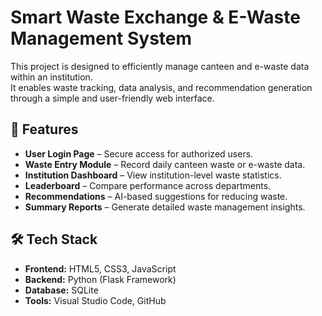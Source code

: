 # Smart Waste Exchange & E-Waste Management System

This project is designed to efficiently manage canteen and e-waste data within an institution.  
It enables waste tracking, data analysis, and recommendation generation through a simple and user-friendly web interface.

## 🚀 Features
- **User Login Page** – Secure access for authorized users.  
- **Waste Entry Module** – Record daily canteen waste or e-waste data.  
- **Institution Dashboard** – View institution-level waste statistics.  
- **Leaderboard** – Compare performance across departments.  
- **Recommendations** – AI-based suggestions for reducing waste.  
- **Summary Reports** – Generate detailed waste management insights.


## 🛠️ Tech Stack
- **Frontend:** HTML5, CSS3, JavaScript  
- **Backend:** Python (Flask Framework)  
- **Database:** SQLite  
- **Tools:** Visual Studio Code, GitHub  


